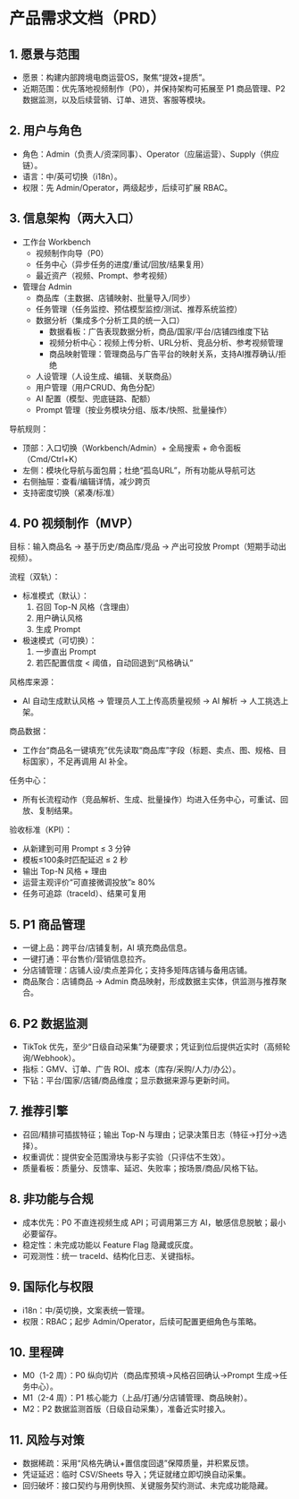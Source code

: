 # 产品需求文档（PRD）

## 1. 愿景与范围
- 愿景：构建内部跨境电商运营OS，聚焦“提效+提质”。
- 近期范围：优先落地视频制作（P0），并保持架构可拓展至 P1 商品管理、P2 数据监测，以及后续营销、订单、进货、客服等模块。

## 2. 用户与角色
- 角色：Admin（负责人/资深同事）、Operator（应届运营）、Supply（供应链）。
- 语言：中/英可切换（i18n）。
- 权限：先 Admin/Operator，两级起步，后续可扩展 RBAC。

## 3. 信息架构（两大入口）
- 工作台 Workbench
  - 视频制作向导（P0）
  - 任务中心（异步任务的进度/重试/回放/结果复用）
  - 最近资产（视频、Prompt、参考视频）
- 管理台 Admin
  - 商品库（主数据、店铺映射、批量导入/同步）
  - 任务管理（任务监控、预估模型监控/测试、推荐系统监控）
  - 数据分析（集成多个分析工具的统一入口）
    - 数据看板：广告表现数据分析，商品/国家/平台/店铺四维度下钻
    - 视频分析中心：视频上传分析、URL分析、竞品分析、参考视频管理
    - 商品映射管理：管理商品与广告平台的映射关系，支持AI推荐确认/拒绝
  - 人设管理（人设生成、编辑、关联商品）
  - 用户管理（用户CRUD、角色分配）
  - AI 配置（模型、兜底链路、配额）
  - Prompt 管理（按业务模块分组、版本/快照、批量操作）

导航规则：
- 顶部：入口切换（Workbench/Admin）+ 全局搜索 + 命令面板（Cmd/Ctrl+K）
- 左侧：模块化导航与面包屑；杜绝“孤岛URL”，所有功能从导航可达
- 右侧抽屉：查看/编辑详情，减少跨页
- 支持密度切换（紧凑/标准）

## 4. P0 视频制作（MVP）
目标：输入商品名 → 基于历史/商品库/竞品 → 产出可投放 Prompt（短期手动出视频）。

流程（双轨）：
- 标准模式（默认）：
  1) 召回 Top-N 风格（含理由）
  2) 用户确认风格
  3) 生成 Prompt
- 极速模式（可切换）：
  1) 一步直出 Prompt
  2) 若匹配置信度 < 阈值，自动回退到“风格确认”

风格库来源：
- AI 自动生成默认风格 → 管理员人工上传高质量视频 → AI 解析 → 人工挑选上架。

商品数据：
- 工作台“商品名一键填充”优先读取“商品库”字段（标题、卖点、图、规格、目标国家），不足再调用 AI 补全。

任务中心：
- 所有长流程动作（竞品解析、生成、批量操作）均进入任务中心，可重试、回放、复制结果。

验收标准（KPI）：
- 从新建到可用 Prompt ≤ 3 分钟
- 模板≤100条时匹配延迟 ≤ 2 秒
- 输出 Top-N 风格 + 理由
- 运营主观评价“可直接微调投放”≥ 80%
- 任务可追踪（traceId）、结果可复用

## 5. P1 商品管理
- 一键上品：跨平台/店铺复制，AI 填充商品信息。
- 一键打通：平台售价/营销信息拉齐。
- 分店铺管理：店铺人设/卖点差异化；支持多矩阵店铺与备用店铺。
- 商品聚合：店铺商品 → Admin 商品映射，形成数据主实体，供监测与推荐聚合。

## 6. P2 数据监测
- TikTok 优先，至少“日级自动采集”为硬要求；凭证到位后提供近实时（高频轮询/Webhook）。
- 指标：GMV、订单、广告 ROI、成本（库存/采购/人力/办公）。
- 下钻：平台/国家/店铺/商品维度；显示数据来源与更新时间。

## 7. 推荐引擎
- 召回/精排可插拔特征；输出 Top-N 与理由；记录决策日志（特征→打分→选择）。
- 权重调优：提供安全范围滑块与影子实验（只评估不生效）。
- 质量看板：质量分、反馈率、延迟、失败率；按场景/商品/风格下钻。

## 8. 非功能与合规
- 成本优先：P0 不直连视频生成 API；可调用第三方 AI，敏感信息脱敏；最小必要留存。
- 稳定性：未完成功能以 Feature Flag 隐藏或灰度。
- 可观测性：统一 traceId、结构化日志、关键指标。

## 9. 国际化与权限
- i18n：中/英切换，文案表统一管理。
- 权限：RBAC；起步 Admin/Operator，后续可配置更细角色与策略。

## 10. 里程碑
- M0（1-2 周）：P0 纵向切片（商品库预填→风格召回确认→Prompt 生成→任务中心）。
- M1（2-4 周）：P1 核心能力（上品/打通/分店铺管理、商品映射）。
- M2：P2 数据监测首版（日级自动采集），准备近实时接入。

## 11. 风险与对策
- 数据稀疏：采用“风格先确认+置信度回退”保障质量，并积累反馈。
- 凭证延迟：临时 CSV/Sheets 导入；凭证就绪立即切换自动采集。
- 回归破坏：接口契约与用例快照、关键服务契约测试、未完成功能隐藏。


